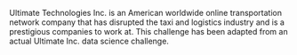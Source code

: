 Ultimate Technologies Inc. is an American worldwide online transportation network company that has disrupted the taxi and logistics industry and is a prestigious companies to work at. This challenge has been adapted from an actual Ultimate Inc. data science challenge.
